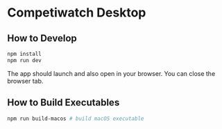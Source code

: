 # Competiwatch Desktop

## How to Develop

```bash
npm install
npm run dev
```

The app should launch and also open in your browser. You can close the
browser tab.

## How to Build Executables

```bash
npm run build-macos # build macOS executable
```
